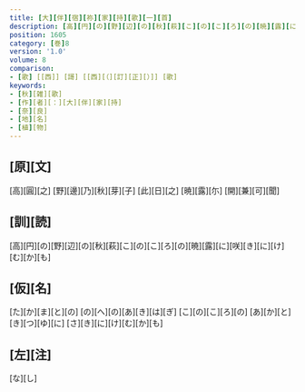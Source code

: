 ```yaml
---
title: [大][伴][宿][祢][家][持][歌][一][首]
description: [高][円][の][野][辺][の][秋][萩][こ][の][こ][ろ][の][暁][露][に][咲][き][に][け][む][か][も]
position: 1605
category: [巻]8
version: '1.0'
volume: 8
comparison:
- [歌] [[西]] [謌] [[西][（][訂][正][）]] [歌]
keywords:
- [秋][雑][歌]
- [作][者][：][大][伴][家][持]
- [奈][良]
- [地][名]
- [植][物]
---
```


## [原][文]

[高][圓][之] [野][邊][乃][秋][芽][子] [此][日][之] [暁][露][尓] [開][兼][可][聞]

## [訓][読]

[高][円][の][野][辺][の][秋][萩][こ][の][こ][ろ][の][暁][露][に][咲][き][に][け][む][か][も]

## [仮][名]

[た][か][ま][と][の] [の][へ][の][あ][き][は][ぎ] [こ][の][こ][ろ][の] [あ][か][と][き][つ][ゆ][に] [さ][き][に][け][む][か][も]

## [左][注]

[な][し]
